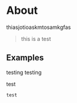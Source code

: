 # About
thiasjotioaskmtosamkgfas

> this is a test

## Examples

testing testing 

test

```
test
```
